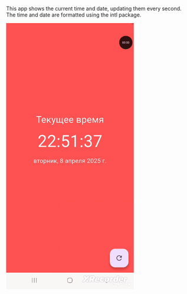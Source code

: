 This app shows the current time and date, updating them every second. The time and date are formatted using the intl package.

![](assets/images/time.gif) 
